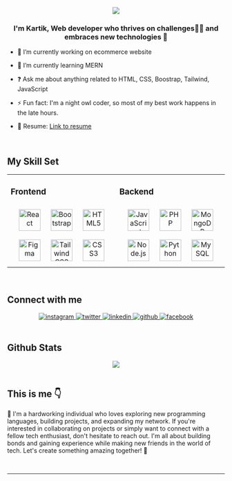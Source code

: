 <div align="center">
<img src="https://user-images.githubusercontent.com/74038190/264141683-8aa99f6c-267d-4977-9cd3-1a4c11675863.gif" align="center" style="max-width: 100%" />
</div>  
  

### <div align="center">I'm Kartik, Web developer who thrives on challenges👨‍💻  and embraces new technologies 🚀</div>  
  

- 🔭 I’m currently working on ecommerce website   
  

- 🌱 I’m currently learning MERN  
  

- ❓ Ask me about anything related to HTML, CSS, Boostrap, Tailwind, JavaScript
  

- ⚡ Fun fact: I'm a night owl coder, so most of my best work happens in the late hours.  
  


  

- 📄 Resume: [Link to resume](https://drive.google.com/file/d/1sUyAk-N8mxq967TE-GvUHnz7_LSMqEdm/view?usp=sharing)  
  
<!--- 🧑 Portfolio: [Kartik Kunder](http://example/com)  -->

<br/>  


## My Skill Set  
<table><tr><td valign="top" width="33%">



### Frontend  
<div align="center">  
<a href="https://reactjs.org/" target="_blank"><img style="margin: 10px" src="https://profilinator.rishav.dev/skills-assets/react-original-wordmark.svg" alt="React" height="50" /></a>  
<a href="https://getbootstrap.com/docs/3.4/javascript/" target="_blank"><img style="margin: 10px" src="https://profilinator.rishav.dev/skills-assets/bootstrap-plain.svg" alt="Bootstrap" height="50" /></a>  
<a href="https://en.wikipedia.org/wiki/HTML5" target="_blank"><img style="margin: 10px" src="https://profilinator.rishav.dev/skills-assets/html5-original-wordmark.svg" alt="HTML5" height="50" /></a>  
<a href="https://www.figma.com/" target="_blank"><img style="margin: 10px" src="https://profilinator.rishav.dev/skills-assets/figma-icon.svg" alt="Figma" height="50" /></a>  
<a href="https://www.tailwindcss.com/" target="_blank"><img style="margin: 10px" src="https://profilinator.rishav.dev/skills-assets/tailwindcss.svg" alt="Tailwind CSS" height="50" /></a>  
<a href="https://www.w3schools.com/css/" target="_blank"><img style="margin: 10px" src="https://profilinator.rishav.dev/skills-assets/css3-original-wordmark.svg" alt="CSS3" height="50" /></a>  
</div>

</td><td valign="top" width="33%">



### Backend  
<div align="center">  
<a href="https://www.javascript.com/" target="_blank"><img style="margin: 10px" src="https://profilinator.rishav.dev/skills-assets/javascript-original.svg" alt="JavaScript" height="50" /></a>  
<a href="https://www.php.net/" target="_blank"><img style="margin: 10px" src="https://profilinator.rishav.dev/skills-assets/php-original.svg" alt="PHP" height="50" /></a>  
<a href="https://www.mongodb.com/" target="_blank"><img style="margin: 10px" src="https://profilinator.rishav.dev/skills-assets/mongodb-original-wordmark.svg" alt="MongoDB" height="50" /></a>  
<a href="https://nodejs.org/" target="_blank"><img style="margin: 10px" src="https://profilinator.rishav.dev/skills-assets/nodejs-original-wordmark.svg" alt="Node.js" height="50" /></a>  
<!--<a href="https://www.linux.org/" target="_blank"><img style="margin: 10px" src="https://profilinator.rishav.dev/skills-assets/linux-original.svg" alt="Linux" height="50" /></a>  -->
<a href="https://www.python.org/" target="_blank"><img style="margin: 10px" src="https://profilinator.rishav.dev/skills-assets/python-original.svg" alt="Python" height="50" /></a>  
<a href="https://www.mysql.com/" target="_blank"><img style="margin: 10px" src="https://profilinator.rishav.dev/skills-assets/mysql-original-wordmark.svg" alt="MySQL" height="50" /></a>  
<!--<a href="https://expressjs.com/" target="_blank"><img style="margin: 10px" src="https://profilinator.rishav.dev/skills-assets/express-original-wordmark.svg" alt="Express.js" height="50" /></a>  -->
</div>

<!--</td><td valign="top" width="33%">-->



<!--### DevOps  -->
<!--<div align="center">  -->
<!--<a href="https://www.gnu.org/software/bash/" target="_blank"><img style="margin: 10px" src="https://profilinator.rishav.dev/skills-assets/gnu_bash-icon.svg" alt="Bash" height="50" /></a>  -->
<!--<a href="https://github.com/" target="_blank"><img style="margin: 10px" src="https://profilinator.rishav.dev/skills-assets/git-scm-icon.svg" alt="Git" height="50" /></a>  -->
<!--</div>-->

<!--</td>-->
</tr></table>  

<br/>  


## Connect with me  
<div align="center">
<a href="https://instagram.com/kartikunder" target="_blank">
<img src=https://img.shields.io/badge/instagram-%23000000.svg?&style=for-the-badge&logo=instagram&logoColor=white alt=instagram style="margin-bottom: 5px;" />
</a>
<a href="https://twitter.com/kartikunder" target="_blank">
<img src=https://img.shields.io/badge/twitter-%2300acee.svg?&style=for-the-badge&logo=twitter&logoColor=white alt=twitter style="margin-bottom: 5px;" />
</a>
<a href="https://linkedin.com/in/Kartik Kunder" target="_blank">
<img src=https://img.shields.io/badge/linkedin-%231E77B5.svg?&style=for-the-badge&logo=linkedin&logoColor=white alt=linkedin style="margin-bottom: 5px;" />
</a>
<!--<a href="https://dribbble.com/kartikunder" target="_blank">-->
<!--<img src=https://img.shields.io/badge/dribbble-%23E45285.svg?&style=for-the-badge&logo=dribbble&logoColor=white alt=dribbble style="margin-bottom: 5px;" />-->
<!--</a>-->
<a href="https://github.com/kartikunder" target="_blank">
<img src=https://img.shields.io/badge/github-%2324292e.svg?&style=for-the-badge&logo=github&logoColor=white alt=github style="margin-bottom: 5px;" />
</a>
<a href="https://www.facebook.com/kartik.kunder.7" target="_blank">
<img src=https://img.shields.io/badge/facebook-%232E87FB.svg?&style=for-the-badge&logo=facebook&logoColor=white alt=facebook style="margin-bottom: 5px;" />
</a>  
</div>  
  

<br/>  


## Github Stats  
<div align="center"><img src="https://github-readme-stats.vercel.app/api?username=kartikunder&show_icons=true&count_private=true&hide_border=true" align="center" /></div>  

<br/>  


## This is me 👇  
🚀 I'm a hardworking individual who loves exploring new programming languages, building projects, and expanding my network. If you're interested in collaborating on projects or simply want to connect with a fellow tech enthusiast, don't hesitate to reach out. I'm all about building bonds and gaining experience while making new friends in the world of tech. Let's create something amazing together! 🌟  
  

<br/>  

<!--<div align="center">-->
<!--<img src="https://www.canva.com/design/DAFzUj6V-II/BxvzH0geE7_GVmbfCRAvPA/edit?utm_content=DAFzUj6V-II&utm_campaign=designshare&utm_medium=link2&utm_source=sharebutton" align="center" height="" width="600" />-->
<!--</div>  -->

<!--<br />-->

----
<!--<div align="center">Generated using <a href="https://profilinator.rishav.dev/" target="_blank">Github Profilinator</a></div>-->
